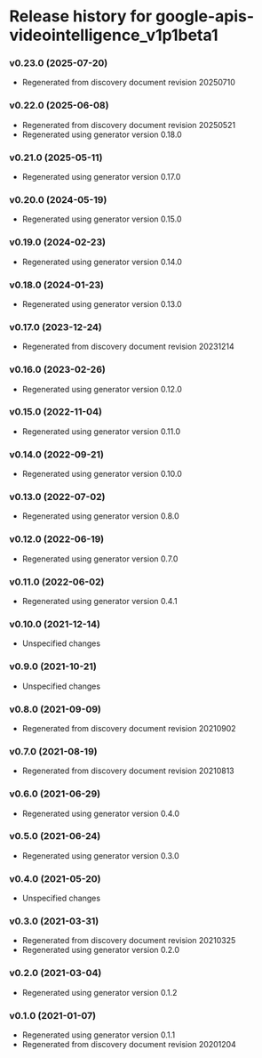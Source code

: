 # Release history for google-apis-videointelligence_v1p1beta1

### v0.23.0 (2025-07-20)

* Regenerated from discovery document revision 20250710

### v0.22.0 (2025-06-08)

* Regenerated from discovery document revision 20250521
* Regenerated using generator version 0.18.0

### v0.21.0 (2025-05-11)

* Regenerated using generator version 0.17.0

### v0.20.0 (2024-05-19)

* Regenerated using generator version 0.15.0

### v0.19.0 (2024-02-23)

* Regenerated using generator version 0.14.0

### v0.18.0 (2024-01-23)

* Regenerated using generator version 0.13.0

### v0.17.0 (2023-12-24)

* Regenerated from discovery document revision 20231214

### v0.16.0 (2023-02-26)

* Regenerated using generator version 0.12.0

### v0.15.0 (2022-11-04)

* Regenerated using generator version 0.11.0

### v0.14.0 (2022-09-21)

* Regenerated using generator version 0.10.0

### v0.13.0 (2022-07-02)

* Regenerated using generator version 0.8.0

### v0.12.0 (2022-06-19)

* Regenerated using generator version 0.7.0

### v0.11.0 (2022-06-02)

* Regenerated using generator version 0.4.1

### v0.10.0 (2021-12-14)

* Unspecified changes

### v0.9.0 (2021-10-21)

* Unspecified changes

### v0.8.0 (2021-09-09)

* Regenerated from discovery document revision 20210902

### v0.7.0 (2021-08-19)

* Regenerated from discovery document revision 20210813

### v0.6.0 (2021-06-29)

* Regenerated using generator version 0.4.0

### v0.5.0 (2021-06-24)

* Regenerated using generator version 0.3.0

### v0.4.0 (2021-05-20)

* Unspecified changes

### v0.3.0 (2021-03-31)

* Regenerated from discovery document revision 20210325
* Regenerated using generator version 0.2.0

### v0.2.0 (2021-03-04)

* Regenerated using generator version 0.1.2

### v0.1.0 (2021-01-07)

* Regenerated using generator version 0.1.1
* Regenerated from discovery document revision 20201204

